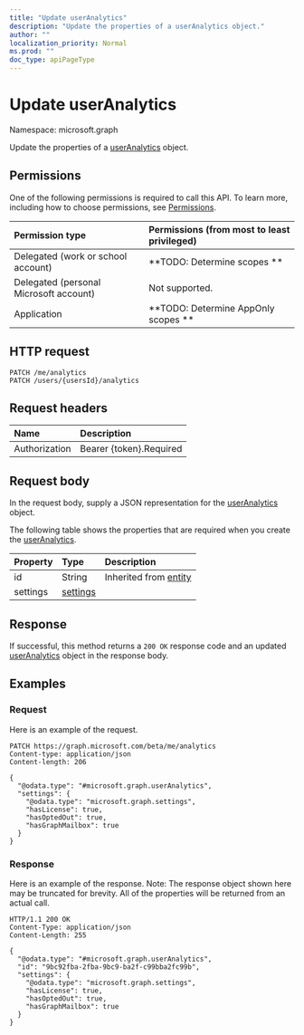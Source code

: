 ```yaml
---
title: "Update userAnalytics"
description: "Update the properties of a userAnalytics object."
author: ""
localization_priority: Normal
ms.prod: ""
doc_type: apiPageType
---
```


# Update userAnalytics

Namespace: microsoft.graph

Update the properties of a [userAnalytics](../resources/useranalytics.md) object.

## Permissions
One of the following permissions is required to call this API. To learn more, including how to choose permissions, see [Permissions](/concepts/permissions-reference.md).

|Permission type|Permissions (from most to least privileged)|
|:---|:---|
|Delegated (work or school account)|**TODO: Determine scopes **|
|Delegated (personal Microsoft account)|Not supported.|
|Application|**TODO: Determine AppOnly scopes **|

## HTTP request
<!-- {
  "blockType": "ignored"
}
-->
``` http
PATCH /me/analytics
PATCH /users/{usersId}/analytics
```

## Request headers
|Name|Description|
|:---|:---|
|Authorization|Bearer {token}.Required|

## Request body
In the request body, supply a JSON representation for the [userAnalytics](../resources/useranalytics.md) object.

The following table shows the properties that are required when you create the [userAnalytics](../resources/useranalytics.md).

|Property|Type|Description|
|:---|:---|:---|
|id|String| Inherited from [entity](../resources/entity.md)|
|settings|[settings](../resources/settings.md)||



## Response
If successful, this method returns a `200 OK` response code and an updated [userAnalytics](../resources/useranalytics.md) object in the response body.

## Examples

### Request
Here is an example of the request.
<!-- {
  "blockType": "request",
  "name": "update_useranalytics"
}
-->
``` http
PATCH https://graph.microsoft.com/beta/me/analytics
Content-type: application/json
Content-length: 206

{
  "@odata.type": "#microsoft.graph.userAnalytics",
  "settings": {
    "@odata.type": "microsoft.graph.settings",
    "hasLicense": true,
    "hasOptedOut": true,
    "hasGraphMailbox": true
  }
}
```

### Response
Here is an example of the response. Note: The response object shown here may be truncated for brevity. All of the properties will be returned from an actual call.
<!-- {
  "blockType": "response",
  "truncated": true
}
-->
``` http
HTTP/1.1 200 OK
Content-Type: application/json
Content-Length: 255

{
  "@odata.type": "#microsoft.graph.userAnalytics",
  "id": "9bc92fba-2fba-9bc9-ba2f-c99bba2fc99b",
  "settings": {
    "@odata.type": "microsoft.graph.settings",
    "hasLicense": true,
    "hasOptedOut": true,
    "hasGraphMailbox": true
  }
}
```

